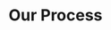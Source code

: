 ---
title: Our Process
type: services
image: /img/services-jumbotron.jpg
heading: What we offer

intro:
  description: >
    Lorem ipsum dolor sit amet, consectetur adipiscing elit, sed do eiusmod tempor incididunt ut labore et dolore magna aliqua. Ut enim ad minim veniam, quis nostrud exercitation ullamco laboris nisi ut aliquip ex ea commodo consequat. Duis aute irure dolor in reprehenderit in voluptate velit esse cillum dolore eu fugiat nulla pariatur.
  blurbs:
    - image: /img/illustrations-desk.svg
      text: >
        Lorem ipsum dolor sit amet, consectetur adipiscing elit, sed do eiusmod tempor incididunt ut labore et dolore magna aliqua. Ut enim ad minim veniam, quis nostrud exercitation ullamco laboris nisi ut aliquip ex ea commodo consequat.
    - image: /img/illustrations-woman.svg
      text: >
        Lorem ipsum dolor sit amet, consectetur adipiscing elit, sed do eiusmod tempor incididunt ut labore et dolore magna aliqua. Ut enim ad minim veniam, quis nostrud exercitation ullamco laboris nisi ut aliquip ex ea commodo consequat.
    - image: /img/illustrations-school.svg
      text: >
        Lorem ipsum dolor sit amet, consectetur adipiscing elit, sed do eiusmod tempor incididunt ut labore et dolore magna aliqua. Ut enim ad minim veniam, quis nostrud exercitation ullamco laboris nisi ut aliquip ex ea commodo consequat.
    - image: /img/illustrations-upload.svg
      text: >
        Lorem ipsum dolor sit amet, consectetur adipiscing elit, sed do eiusmod tempor incididunt ut labore et dolore magna aliqua. Ut enim ad minim veniam, quis nostrud exercitation ullamco laboris nisi ut aliquip ex ea commodo consequat.
  heading: What we offer
full_image: /img/services-full-width.jpg
pricing:
  description: >-
    We make it easy to orem ipsum dolor sit amet, consectetur adipiscing elit, sed do eiusmod tempor incididunt ut labore et dolore magna aliqua. Ut enim ad minim veniam. Consectetur adipiscing elit, sed do eiusmod tempor incididunt ut labore et dolore magna aliqua. Ut enim ad minim veniam, quis nostrud exercitation ullamco laboris nisi elit, sed do eiusmod tempor.
  plans:
    - description: Perfect for the dolor sit amet, consectetur.
      items:
        - Some item
        - Another thing you get
        - One final thing you get
      plan: Small
      price: '50'
    - description: 'Great for dolor sit amet, consectetur adipiscing elit'
      items:
        - Some item
        - Another thing you get
        - One final thing you get
      plan: Big
      price: '80'
    - description: This one's for dolor sit amet, consectetur adipiscing elit
      items:
        - Some item
        - Another thing you get
        - One final thing you get
      plan: Custom
      price: '?'
---